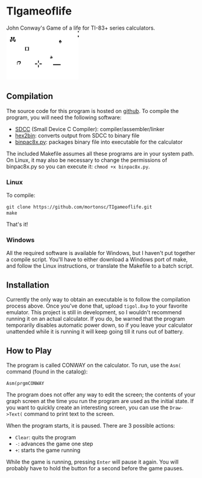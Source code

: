 # TIgameoflife
John Conway's Game of a life for TI-83+ series calculators.
![screenshot](/screenshots/screenshot000.gif)

## Compilation
The source code for this program is hosted on [github](https://github.com/mortonsc/TIgameoflife "mortonsc/TIgameoflife").
To compile the program, you will need the following software:
* [SDCC](http://sdcc.sourceforge.net/ "SDCC") (Small Device C Compiler): compiler/assembler/linker
* [hex2bin](http://hex2bin.sourceforge.net/ "hex2bin"): converts output from SDCC to binary file
* [binpac8x.py](http://www.ticalc.org/archives/files/fileinfo/429/42915.html "binpac8x"): packages binary file into executable for the calculator

The included Makefile assumes all these programs are in your system path. On Linux, it may also be necessary to change the permissions
of binpac8x.py so you can execute it: `chmod +x binpac8x.py`.

### Linux
To compile:

    git clone https://github.com/mortonsc/TIgameoflife.git
    make
That's it!

### Windows
All the required software is available for Windows, but I haven't put together a compile script.
You'll have to either download a Windows port of make, and follow the Linux instructions,
or translate the Makefile to a batch script.

## Installation
Currently the only way to obtain an executable is to follow the compilation process above.
Once you've done that, upload `tigol.8xp` to your favorite emulator.
This project is still in development, so I wouldn't recommend running it on an actual calculator.
If you do, be warned that the program temporarily disables automatic power down,
so if you leave your calculator unattended while it is running it will keep going till it runs out of battery.

## How to Play
The program is called CONWAY on the calculator. To run, use the `Asm(` command (found in the catalog):

    Asm(prgmCONWAY
The program does not offer any way to edit the screen; the contents of your graph screen at the time you run the program
are used as the initial state. If you want to quickly create an interesting screen, you can use the `Draw->Text(` command
to print text to the screen.

When the program starts, it is paused. There are 3 possible actions:
* `Clear`: quits the program
* `-`: advances the game one step
* `+`: starts the game running

While the game is running, pressing `Enter` will pause it again. You will probably have to hold the button for a second
before the game pauses.
